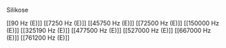 Silikose

[[90 Hz (E)]]
[[7250 Hz (E)]]
[[45750 Hz (E)]]
[[72500 Hz (E)]]
[[150000 Hz (E)]]
[[325190 Hz (E)]]
[[477500 Hz (E)]]
[[527000 Hz (E)]]
[[667000 Hz (E)]]
[[761200 Hz (E)]]